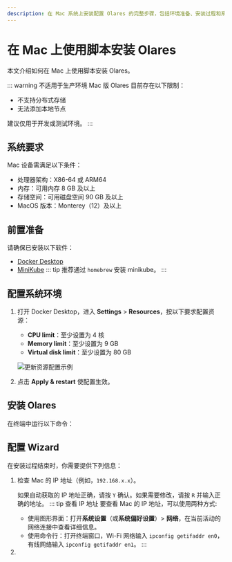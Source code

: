 ```yaml
---
description: 在 Mac 系统上安装配置 Olares 的完整步骤，包括环境准备、安装过程和系统激活。
---
```

# 在 Mac 上使用脚本安装 Olares
本文介绍如何在 Mac 上使用脚本安装 Olares。

::: warning 不适用于生产环境
Mac 版 Olares 目前存在以下限制：
- 不支持分布式存储
- 无法添加本地节点

建议仅用于开发或测试环境。
:::

<!--@include: ./reusables.md{39,45}-->

## 系统要求
Mac 设备需满足以下条件：
- 处理器架构：X86-64 或 ARM64
- 内存：可用内存 8 GB 及以上
- 存储空间：可用磁盘空间 90 GB 及以上
- MacOS 版本：Monterey（12）及以上

## 前置准备
请确保已安装以下软件：
- [Docker Desktop](https://www.docker.com/products/docker-desktop/)
- [MiniKube](https://minikube.sigs.k8s.io/docs/start/?arch=%2Fmacos%2Farm64%2Fstable%2Fhomebrew)
  ::: tip
  推荐通过 `homebrew` 安装 minikube。
  :::

## 配置系统环境
1. 打开 Docker Desktop，进入 **Settings** > **Resources**，按以下要求配置资源：
    - **CPU limit**：至少设置为 4 核
    - **Memory limit**：至少设置为 9 GB
    - **Virtual disk limit**：至少设置为 80 GB

   ![更新资源配置示例](/images/manual/get-started/docker-resources-settings.png#bordered)
2. 点击 **Apply & restart** 使配置生效。
## 安装 Olares
在终端中运行以下命令：

<!--@include: ./reusables.md{4,21}-->
## 配置 Wizard
在安装过程结束时，你需要提供下列信息：
1. 检查 Mac 的 IP 地址（例如，`192.168.x.x`）。

   如果自动获取的 IP 地址正确，请按 `Y` 确认。如果需要修改，请按 `R` 并输入正确的地址。
   ::: tip 查看 IP 地址
   要查看 Mac 的 IP 地址，可以使用两种方式:
   - 使用图形界面：打开**系统设置**（或**系统偏好设置**）> **网络**，在当前活动的网络连接中查看详细信息。
   - 使用命令行：打开终端窗口，Wi-Fi 网络输入 `ipconfig getifaddr en0`，有线网络输入 `ipconfig getifaddr en1`。
   :::

2. <!--@include: ./reusables.md{25,31}-->

<!--@include: ./activate-olares.md-->

<!--@include: ./log-in-to-olares.md-->

<!--@include: ./reusables.md{33,37}-->
